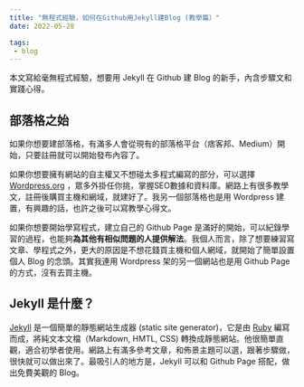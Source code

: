 ```yaml
---
title: "無程式經驗，如何在Github用Jekyll建Blog (教學篇）"
date: 2022-05-28

tags:
 - blog
---
```

本文寫給毫無程式經驗，想要用 Jekyll 在 Github 建 Blog 的新手，內含步驟文和實踐心得。

## 部落格之始
如果你想要建部落格，有滿多人會從現有的部落格平台（痞客邦、Medium）開始，只要註冊就可以開始發布內容了。

如果你想要擁有網站的自主權又不想碰太多程式編寫的部分，可以選擇 [Wordpress.org](https://wordpress.org) ，眾多外掛任你挑，掌握SEO數據和資料庫。網路上有很多教學文，註冊後購買主機和網域，就建好了。我另一個部落格也是用 Wordpress 建置，有興趣的話，也許之後可以寫教學心得文。

如果你想要開始學寫程式，建立自己的 Github Page 是滿好的開始，可以紀錄學習的過程，也能夠**為其他有相似問題的人提供解法**。我個人而言，除了想要練習寫文章、學程式之外，更大的原因是不想花錢買主機和個人網域，就開始了簡單設置個人 Blog 的念頭。其實我連用 Wordpress 架的另一個網站也是用 Github Page 的方式，沒有去買主機。

## Jekyll 是什麼？
[Jekyll](https://jekyllrb.com/) 是一個簡單的靜態網站生成器 (static site generator)，它是由 [Ruby](https://zh.wikipedia.org/zh-tw/Ruby) 編寫而成，將純文本文檔（Markdown, HMTL, CSS) 轉換成靜態網站。他很簡單直觀，適合初學者使用。網路上有滿多參考文章，和佈景主題可以選，跟著步驟做，很快就可以做出來了。最吸引人的地方是，Jekyll 可以和 Github Page 搭配，做出免費美觀的 Blog。

